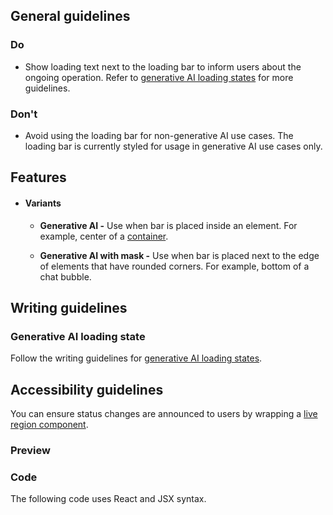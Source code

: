 ## General guidelines

### Do

  * Show loading text next to the loading bar to inform users about the ongoing operation. Refer to [generative AI loading states](/patterns/genai/genai-loading-states/) for more guidelines. 



### Don't

  * Avoid using the loading bar for non-generative AI use cases. The loading bar is currently styled for usage in generative AI use cases only. 



## Features

  * #### Variants

    * **Generative AI -** Use when bar is placed inside an element. For example, center of a [container](/components/container/).

    * **Generative AI with mask -** Use when bar is placed next to the edge of elements that have rounded corners. For example, bottom of a chat bubble.  





## Writing guidelines

### Generative AI loading state

Follow the writing guidelines for [generative AI loading states](/patterns/genai/genai-loading-states/).  


## Accessibility guidelines

You can ensure status changes are announced to users by wrapping a [live region component](/components/live-region/).

### Preview

### Code

The following code uses React and JSX syntax.

